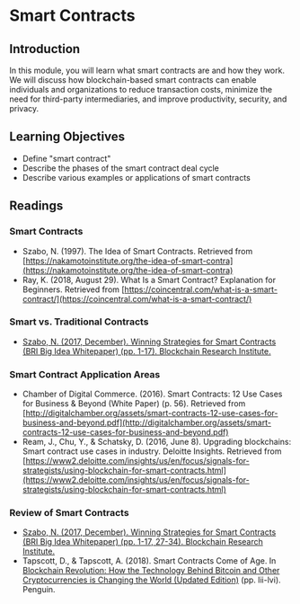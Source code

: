 # Smart Contracts

## Introduction
In this module, you will learn what smart contracts are and how they work. We will discuss how blockchain-based smart contracts can enable individuals and organizations to reduce transaction costs, minimize the need for third-party intermediaries, and improve productivity, security, and privacy.

## Learning Objectives
* Define "smart contract"
* Describe the phases of the smart contract deal cycle
* Describe various examples or applications of smart contracts

## Readings
### Smart Contracts
* Szabo, N. (1997). The Idea of Smart Contracts. Retrieved from [https://nakamotoinstitute.org/the-idea-of-smart-contra](https://nakamotoinstitute.org/the-idea-of-smart-contra)
* Ray, K. (2018, August 29). What Is a Smart Contract? Explanation for Beginners. Retrieved from [https://coincentral.com/what-is-a-smart-contract/](https://coincentral.com/what-is-a-smart-contract/)

### Smart vs. Traditional Contracts
* [Szabo, N. (2017, December). Winning Strategies for Smart Contracts (BRI Big Idea Whitepaper) (pp. 1-17). Blockchain Research Institute.](./files/Szabo_Smart_Contracts_v6D.pdf)

### Smart Contract Application Areas
* Chamber of Digital Commerce. (2016). Smart Contracts: 12 Use Cases for Business & Beyond (White Paper) (p. 56). Retrieved from [http://digitalchamber.org/assets/smart-contracts-12-use-cases-for-business-and-beyond.pdf](http://digitalchamber.org/assets/smart-contracts-12-use-cases-for-business-and-beyond.pdf)
* Ream, J., Chu, Y., & Schatsky, D. (2016, June 8). Upgrading blockchains: Smart contract use cases in industry. Deloitte Insights. Retrieved from [https://www2.deloitte.com/insights/us/en/focus/signals-for-strategists/using-blockchain-for-smart-contracts.html](https://www2.deloitte.com/insights/us/en/focus/signals-for-strategists/using-blockchain-for-smart-contracts.html)

### Review of Smart Contracts
* [Szabo, N. (2017, December). Winning Strategies for Smart Contracts (BRI Big Idea Whitepaper) (pp. 1-17, 27-34). Blockchain Research Institute.](./files/Szabo_Smart_Contracts_v6D.pdf)
* Tapscott, D., & Tapscott, A. (2018). Smart Contracts Come of Age. In [Blockchain Revolution: How the Technology Behind Bitcoin and Other Cryptocurrencies is Changing the World (Updated Edition)](https://www.blockchainresearchinstitute.org/thought-leadership/) (pp. lii-lvi). Penguin.
